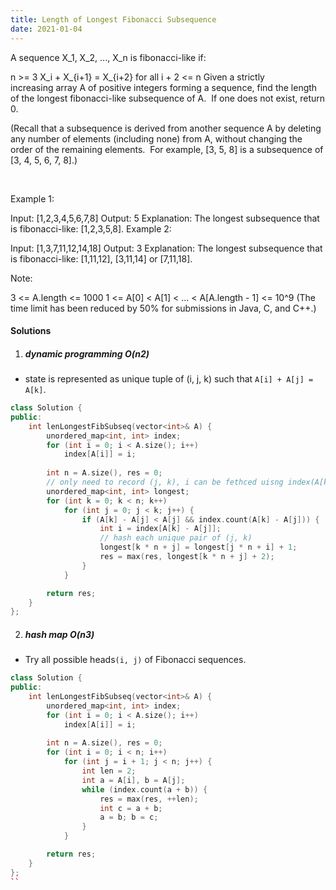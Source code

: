 ```yaml
---
title: Length of Longest Fibonacci Subsequence
date: 2021-01-04
---
```

A sequence X_1, X_2, ..., X_n is fibonacci-like if:

n >= 3
X_i + X_{i+1} = X_{i+2} for all i + 2 <= n
Given a strictly increasing array A of positive integers forming a sequence, find the length of the longest fibonacci-like subsequence of A.  If one does not exist, return 0.

(Recall that a subsequence is derived from another sequence A by deleting any number of elements (including none) from A, without changing the order of the remaining elements.  For example, [3, 5, 8] is a subsequence of [3, 4, 5, 6, 7, 8].)

 

Example 1:

Input: [1,2,3,4,5,6,7,8]
Output: 5
Explanation:
The longest subsequence that is fibonacci-like: [1,2,3,5,8].
Example 2:

Input: [1,3,7,11,12,14,18]
Output: 3
Explanation:
The longest subsequence that is fibonacci-like:
[1,11,12], [3,11,14] or [7,11,18].
 

Note:

3 <= A.length <= 1000
1 <= A[0] < A[1] < ... < A[A.length - 1] <= 10^9
(The time limit has been reduced by 50% for submissions in Java, C, and C++.)

#### Solutions

1. ##### dynamic programming O(n2)

- state is represented as unique tuple of (i, j, k) such that `A[i] + A[j] = A[k]`.

```cpp
class Solution {
public:
    int lenLongestFibSubseq(vector<int>& A) {
        unordered_map<int, int> index;
        for (int i = 0; i < A.size(); i++)
            index[A[i]] = i;
        
        int n = A.size(), res = 0;
        // only need to record (j, k), i can be fethced uisng index(A[k] - A[j])
        unordered_map<int, int> longest;
        for (int k = 0; k < n; k++)
            for (int j = 0; j < k; j++) {
                if (A[k] - A[j] < A[j] && index.count(A[k] - A[j])) {
                    int i = index[A[k] - A[j]];
                    // hash each unique pair of (j, k)
                    longest[k * n + j] = longest[j * n + i] + 1;
                    res = max(res, longest[k * n + j] + 2);
                }
            }

        return res;
    }
};
```

2. ##### hash map O(n3)

- Try all possible heads`(i, j)` of Fibonacci sequences.


```cpp
class Solution {
public:
    int lenLongestFibSubseq(vector<int>& A) {
        unordered_map<int, int> index;
        for (int i = 0; i < A.size(); i++)
            index[A[i]] = i;
        
        int n = A.size(), res = 0;
        for (int i = 0; i < n; i++)
            for (int j = i + 1; j < n; j++) {
                int len = 2;
                int a = A[i], b = A[j];
                while (index.count(a + b)) {
                    res = max(res, ++len);
                    int c = a + b;
                    a = b; b = c;
                }
            }

        return res;
    }
};
``